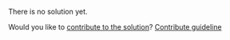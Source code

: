 
There is no solution yet.

Would you like to [contribute to the solution](https://github.com/BFEdev/BFE.dev-solutions/blob/main/problem/implement-spyon_en.md)? [Contribute guideline](https://github.com/BFEdev/BFE.dev-solutions#how-to-contribute)
